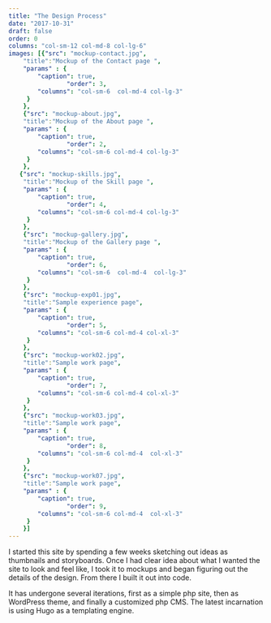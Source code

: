 ```yaml
---
title: "The Design Process"
date: "2017-10-31"
draft: false
order: 0
columns: "col-sm-12 col-md-8 col-lg-6"
images: [{"src": "mockup-contact.jpg",
    "title":"Mockup of the Contact page ",
    "params" : {
        "caption": true,
                "order": 3,
        "columns": "col-sm-6  col-md-4 col-lg-3"
     }
    },
    {"src": "mockup-about.jpg",
    "title":"Mockup of the About page ",
    "params" : {
        "caption": true,
                "order": 2,
        "columns": "col-sm-6 col-md-4 col-lg-3"
     }
    },
   {"src": "mockup-skills.jpg",
    "title":"Mockup of the Skill page ",
    "params" : {
        "caption": true,
                "order": 4,
        "columns": "col-sm-6 col-md-4 col-lg-3"
     }
    },
    {"src": "mockup-gallery.jpg",
    "title":"Mockup of the Gallery page ",
    "params" : {
        "caption": true,
                "order": 6,
        "columns": "col-sm-6  col-md-4  col-lg-3"
     }
    },
    {"src": "mockup-exp01.jpg",
    "title":"Sample experience page",
    "params" : {
        "caption": true,
                "order": 5,
        "columns": "col-sm-6 col-md-4 col-xl-3"
     }
    },
    {"src": "mockup-work02.jpg",
    "title":"Sample work page",
    "params" : {
        "caption": true,
                "order": 7,
        "columns": "col-sm-6 col-md-4 col-xl-3"
     }
    },
    {"src": "mockup-work03.jpg",
    "title":"Sample work page",
    "params" : {
        "caption": true,
                "order": 8,
        "columns": "col-sm-6 col-md-4  col-xl-3"
     }
    },
    {"src": "mockup-work07.jpg",
    "title":"Sample work page",
    "params" : {
        "caption": true,
                "order": 9,
        "columns": "col-sm-6 col-md-4  col-xl-3"
     }
    }]
---
```

I started this site by spending a few weeks sketching out ideas as thumbnails and storyboards. Once I had clear idea about what I wanted the site to look and feel like, I took it to mockups and began figuring out the details of the design. From there I built it out into code. 

It has undergone several iterations, first as a simple php site, then as WordPress theme, and finally a customized php CMS. The latest incarnation is using Hugo as a templating engine.